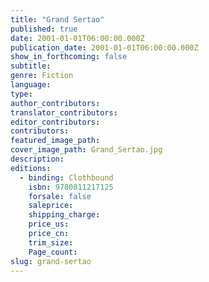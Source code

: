 ```yaml
---
title: "Grand Sertao"
published: true
date: 2001-01-01T06:00:00.000Z
publication_date: 2001-01-01T06:00:00.000Z
show_in_forthcoming: false
subtitle:
genre: Fiction
language:
type:
author_contributors:
translator_contributors:
editor_contributors:
contributors:
featured_image_path:
cover_image_path: Grand_Sertao.jpg
description:
editions:
  - binding: Clothbound
    isbn: 9780811217125
    forsale: false
    saleprice:
    shipping_charge:
    price_us:
    price_cn:
    trim_size:
    Page_count:
slug: grand-sertao
---
```

